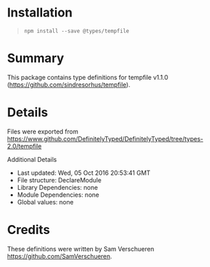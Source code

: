 # Installation
> `npm install --save @types/tempfile`

# Summary
This package contains type definitions for tempfile v1.1.0 (https://github.com/sindresorhus/tempfile).

# Details
Files were exported from https://www.github.com/DefinitelyTyped/DefinitelyTyped/tree/types-2.0/tempfile

Additional Details
 * Last updated: Wed, 05 Oct 2016 20:53:41 GMT
 * File structure: DeclareModule
 * Library Dependencies: none
 * Module Dependencies: none
 * Global values: none

# Credits
These definitions were written by Sam Verschueren <https://github.com/SamVerschueren>.
